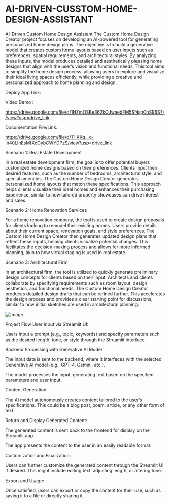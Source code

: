 # AI-DRIVEN-CUSSTOM-HOME-DESIGN-ASSISTANT
AI-Driven Custom Home Design Assistant
The Custom Home Design Creator project focuses on developing an AI-powered tool for generating personalized home design plans. The objective is to build a generative model that creates custom home layouts based on user inputs such as preferences, spatial requirements, and architectural styles. By analyzing these inputs, the model produces detailed and aesthetically pleasing home designs that align with the user’s vision and functional needs. This tool aims to simplify the home design process, allowing users to explore and visualize their ideal living spaces efficiently, while providing a creative and personalized approach to home planning and design.

Deploy App Link:



Video Demo :

https://drive.google.com/file/d/1HZmOSBe362kOJwaebFM5SNspOhS96S7-/view?usp=drive_link

Documentation File/Link:

https://drive.google.com/file/d/11-KKq__o-ln40LInEsMfXcOybCWYDPzS/view?usp=drive_link

Scenario 1: Real Estate Development

In a real estate development firm, the goal is to offer potential buyers customized home designs based on their preferences. Clients input their desired features, such as the number of bedrooms, architectural style, and special amenities. The Custom Home Design Creator generates personalized home layouts that match these specifications. This approach helps clients visualize their ideal homes and enhances their purchasing experience, similar to how tailored property showcases can drive interest and sales.



Scenario 2: Home Renovation Services

For a home renovation company, the tool is used to create design proposals for clients looking to remodel their existing homes. Users provide details about their current space, renovation goals, and style preferences. The Custom Home Design Creator then generates updated design plans that reflect these inputs, helping clients visualize potential changes. This facilitates the decision-making process and allows for more informed planning, akin to how virtual staging is used in real estate.



Scenario 3: Architectural Firm

In an architectural firm, the tool is utilized to quickly generate preliminary design concepts for clients based on their input. Architects and clients collaborate by specifying requirements such as room layout, design aesthetics, and functional needs. The Custom Home Design Creator produces detailed design drafts that can be refined further. This accelerates the design process and provides a clear starting point for discussions, similar to how initial sketches are used in architectural planning.

![image](https://github.com/user-attachments/assets/598fd849-aa4f-4d82-8e8e-ae5e9ad450b2)

Project Flow
User Input via Streamlit UI:

Users input a prompt (e.g., topic, keywords) and specify parameters such as the desired length, tone, or style through the Streamlit interface.

Backend Processing with Generative AI Model:

The input data is sent to the backend, where it interfaces with the selected Generative AI model (e.g., GPT-4, Gemini, etc.).

The model processes the input, generating text based on the specified parameters and user input.

Content Generation:

The AI model autonomously creates content tailored to the user’s specifications. This could be a blog post, poem, article, or any other form of text.

Return and Display Generated Content:

The generated content is sent back to the frontend for display on the Streamlit app.

The app presents the content to the user in an easily readable format.

Customization and Finalization:

Users can further customize the generated content through the Streamlit UI if desired. This might include editing text, adjusting length, or altering tone.

Export and Usage:


Once satisfied, users can export or copy the content for their use, such as saving it to a file or directly sharing it.

